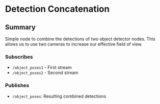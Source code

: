 # Detection Concatenation

## Summary

Simple node to combine the detections of two object detector nodes. This allows us to use two cameras to increase our 
effective field of view.

### Subscribes

- `/object_poses1` - First stream
- `/object_poses2` - Second stream

### Publishes

- `/object_poses`: Resulting combined detections 
